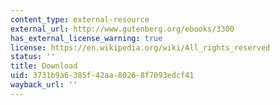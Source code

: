 ```yaml
---
content_type: external-resource
external_url: http://www.gutenberg.org/ebooks/3300
has_external_license_warning: true
license: https://en.wikipedia.org/wiki/All_rights_reserved
status: ''
title: Download
uid: 3731b9a6-385f-42aa-8026-8f7093edcf41
wayback_url: ''
---
```

